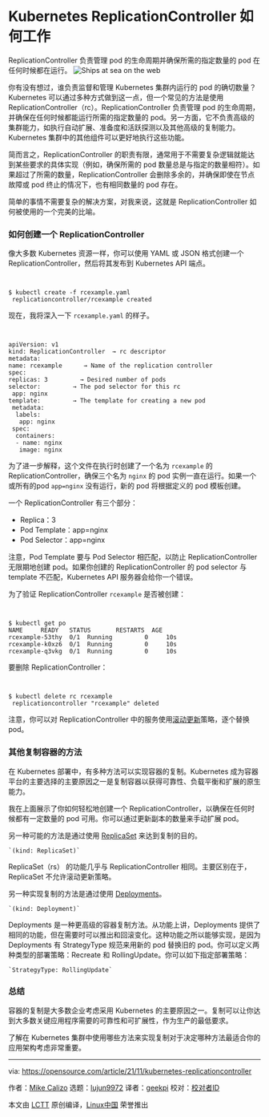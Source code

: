 [#]: subject: "How the Kubernetes ReplicationController works"
[#]: via: "https://opensource.com/article/21/11/kubernetes-replicationcontroller"
[#]: author: "Mike Calizo https://opensource.com/users/mcalizo"
[#]: collector: "lujun9972"
[#]: translator: "geekpi"
[#]: reviewer: " "
[#]: publisher: " "
[#]: url: " "

Kubernetes ReplicationController 如何工作
======
ReplicationController 负责管理 pod 的生命周期并确保所需的指定数量的 pod 在任何时候都在运行。
![Ships at sea on the web][1]

你有没有想过，谁负责监督和管理 Kubernetes 集群内运行的 pod 的确切数量？Kubernetes 可以通过多种方式做到这一点，但一个常见的方法是使用 ReplicationController（rc）。ReplicationController 负责管理 pod 的生命周期，并确保在任何时候都能运行所需的指定数量的 pod。另一方面，它不负责高级的集群能力，如执行自动扩展、准备度和活跃探测以及其他高级的复制能力。Kubernetes 集群中的其他组件可以更好地执行这些功能。

简而言之，ReplicationController 的职责有限，通常用于不需要复杂逻辑就能达到某些要求的具体实现（例如，确保所需的 pod 数量总是与指定的数量相符）。如果超过了所需的数量，ReplicationController 会删除多余的，并确保即使在节点故障或 pod 终止的情况下，也有相同数量的 pod 存在。

简单的事情不需要复杂的解决方案，对我来说，这就是 ReplicationController 如何被使用的一个完美的比喻。

### 如何创建一个 ReplicationController

像大多数 Kubernetes 资源一样，你可以使用 YAML 或 JSON 格式创建一个 ReplicationController，然后将其发布到 Kubernetes API 端点。


```


$ kubectl create -f rcexample.yaml
 replicationcontroller/rcexample created

```

现在，我将深入一下 `rcexample.yaml` 的样子。


```


apiVersion: v1
kind: ReplicationController  → rc descriptor  
metadata:
name: rcexample      → Name of the replication controller       
spec:
replicas: 3         → Desired number of pods   
selector:         → The pod selector for this rc    
 app: nginx            
template:         → The template for creating a new pod    
 metadata:            
  labels:            
   app: nginx          
 spec:              
  containers:          
  - name: nginx         
   image: nginx

```

为了进一步解释，这个文件在执行时创建了一个名为 `rcexample` 的 ReplicationController，确保三个名为 `nginx` 的 pod 实例一直在运行。如果一个或所有的pod `app=nginx` 没有运行，新的 pod 将根据定义的 pod 模板创建。

一个 ReplicationController 有三个部分：

  * Replica：3
  * Pod Template：app=nginx
  * Pod Selector：app=nginx



注意，Pod Template 要与 Pod Selector 相匹配，以防止 ReplicationController 无限期地创建 pod。如果你创建的 ReplicationController 的 pod selector 与 template 不匹配，Kubernetes API 服务器会给你一个错误。

为了验证 ReplicationController `rcexample` 是否被创建：


```


$ kubectl get po
NAME     READY   STATUS       RESTARTS  AGE
rcexample-53thy  0/1  Running         0     10s
rcexample-k0xz6  0/1  Running         0     10s
rcexample-q3vkg  0/1  Running         0     10s

```

要删除 ReplicationController：


```


$ kubectl delete rc rcexample
 replicationcontroller "rcexample" deleted

```

注意，你可以对 ReplicationController 中的服务使用[滚动更新][2]策略，逐个替换 pod。

### 其他复制容器的方法

在 Kubernetes 部署中，有多种方法可以实现容器的复制。Kubernetes 成为容器平台的主要选择的主要原因之一是复制容器以获得可靠性、负载平衡和扩展的原生能力。

我在上面展示了你如何轻松地创建一个 ReplicationController，以确保在任何时候都有一定数量的 pod 可用。你可以通过更新副本的数量来手动扩展 pod。

另一种可能的方法是通过使用 [ReplicaSet][3] 来达到复制的目的。


```
`(kind: ReplicaSet)`
```

ReplicaSet（rs） 的功能几乎与 ReplicationController 相同。主要区别在于，ReplicaSet 不允许滚动更新策略。

另一种实现复制的方法是通过使用 [Deployments][4]。


```
`(kind: Deployment)`
```

Deployments 是一种更高级的容器复制方法。从功能上讲，Deployments 提供了相同的功能，但在需要时可以推出和回滚变化。这种功能之所以能够实现，是因为 Deployments 有 StrategyType 规范来用新的 pod 替换旧的 pod。你可以定义两种类型的部署策略：Recreate 和 RollingUpdate。你可以如下指定部署策略：


```
`StrategyType: RollingUpdate`
```

### 总结

容器的复制是大多数企业考虑采用 Kubernetes 的主要原因之一。复制可以让你达到大多数关键应用程序需要的可靠性和可扩展性，作为生产的最低要求。

了解在 Kubernetes 集群中使用哪些方法来实现复制对于决定哪种方法最适合你的应用架构考虑非常重要。

--------------------------------------------------------------------------------

via: https://opensource.com/article/21/11/kubernetes-replicationcontroller

作者：[Mike Calizo][a]
选题：[lujun9972][b]
译者：[geekpi](https://github.com/geekpi)
校对：[校对者ID](https://github.com/校对者ID)

本文由 [LCTT](https://github.com/LCTT/TranslateProject) 原创编译，[Linux中国](https://linux.cn/) 荣誉推出

[a]: https://opensource.com/users/mcalizo
[b]: https://github.com/lujun9972
[1]: https://opensource.com/sites/default/files/styles/image-full-size/public/lead-images/kubernetes_containers_ship_lead.png?itok=9EUnSwci (Ships at sea on the web)
[2]: https://kubernetes.io/docs/tutorials/kubernetes-basics/update/update-intro/
[3]: https://kubernetes.io/docs/concepts/workloads/controllers/replicaset/
[4]: https://kubernetes.io/docs/concepts/workloads/controllers/deployment/
